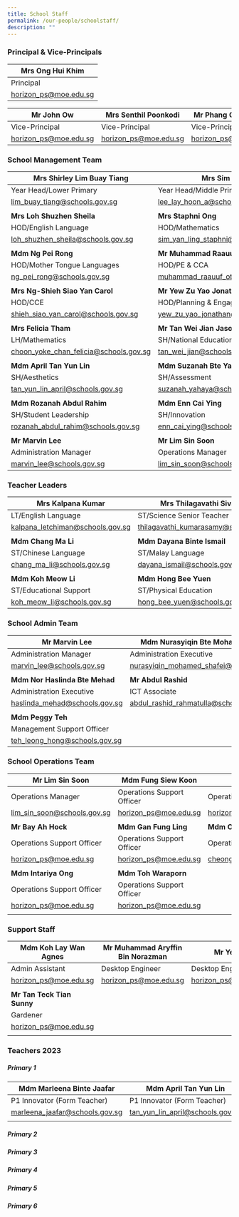 ```yaml
---
title: School Staff
permalink: /our-people/schoolstaff/
description: ""
---
```

### Principal & Vice-Principals


| Mrs Ong Hui Khim | 
| -------- |
| Principal |
| [horizon_ps@moe.edu.sg](mailto:horizon_ps@moe.edu.sg) | 

| Mr John Ow | Mrs Senthil Poonkodi | Mr Phang Chee Kheng |
| -------- | -------- | -------- |
| Vice-Principal | Vice-Principal |Vice-Principal (Admin) |
| [horizon_ps@moe.edu.sg](mailto:horizon_ps@moe.edu.sg) | [horizon_ps@moe.edu.sg](mailto:horizon_ps@moe.edu.sg) |[horizon_ps@moe.edu.sg](mailto:horizon_ps@moe.edu.sg)|

### School Management Team

| Mrs Shirley Lim Buay Tiang | Mrs Sim Lay Hoon | Mr Timothy WangXiang Rong |
| -------- | -------- | -------- |
| Year Head/Lower Primary | Year Head/Middle Primary     | Year Head/Upper Primary    |
| [lim_buay_tiang@schools.gov.sg](mailto:lim_buay_tiang@schools.gov.sg)     | [lee_lay_hoon_a@schools.gov.sg](mailto:lee_lay_hoon_a@schools.gov.sg) | [wang_xiang_rong@schools.gov.sg   ](mailto:wang_xiang_rong@schools.gov.sg)  |
|     |      |     |
| **Mrs Loh Shuzhen Sheila** | **Mrs Staphni Ong** | **Mr Low Zihao Davis** |
| HOD/English Language   | HOD/Mathematics    | HOD/Science    |
| [loh_shuzhen_sheila@schools.gov.sg ](mailto:loh_shuzhen_sheila@schools.gov.sg )   | [sim_yan_ling_staphni@schools.gov.sg  ](mailto:sim_yan_ling_staphni@schools.gov.sg)   | [low_zihao@schools.gov.sg](mailto:low_zihao@schools.gov.sg)   |
|     |    |     |
| **Mdm Ng Pei Rong** | **Mr Muhammad Raauuf Othman** | **Mdm Dayangku Nuurul** |
| HOD/Mother Tongue Languages  | HOD/PE & CCA     | HOD/ICT     |
| [ng_pei_rong@schools.gov.sg](mailto:ng_pei_rong@schools.gov.sg) | [muhammad_raauuf_othman@schools.gov.sg](mailto:muhammad_raauuf_othman@schools.gov.sg)| [dayangku_nuurul_aida_fatima@schools.gov.sg](mailto:dayangku_nuurul_aida_fatima@schools.gov.sg) |
|     |    |     |
| **Mrs Ng-Shieh Siao Yan Carol**  | **Mr Yew Zu Yao Jonathan**    | **Mr Seow Zichao Sigmund**   |
| HOD/CCE    | HOD/Planning & Engagement    | HOD/Innovation    |
| [shieh_siao_yan_carol@schools.gov.sg](mailto:shieh_siao_yan_carol@schools.gov.sg) | [yew_zu_yao_jonathan@schools.gov.sg](mailto:yew_zu_yao_jonathan@schools.gov.sg) | [seow_zichao_sigmund@schools.gov.sg](mailto:seow_zichao_sigmund@schools.gov.sg)|
|     |    |     |
| **Mrs Felicia Tham**    | **Mr Tan Wei Jian Jason**    | **Ms Chen Kaiying**     |
| LH/Mathematics    | SH/National Education & Social Studies     | SH/Student Wellbeing   |
| [choon_yoke_chan_felicia@schools.gov.sg](mailto:choon_yoke_chan_felicia@schools.gov.sg) | [tan_wei_jian@schools.gov.sg](mailto:tan_wei_jian@schools.gov.sg)| [chen_kaiying@schools.gov.sg](mailto:chen_kaiying@schools.gov.sg) |
|     |    |     |
| **Mdm April Tan Yun Lin**   | **Mdm Suzanah Bte Yahaya**    | **Mr Choo Yong Guan**     |
| SH/Aesthetics  | SH/Assessment    | SH/Partnership     |
| [tan_yun_lin_april@schools.gov.sg](mailto:tan_yun_lin_april@schools.gov.sg)| [suzanah_yahaya@schools.gov.sg](mailto:suzanah_yahaya@schools.gov.sg) | [choo_yong_guan@schools.gov.sg](mailto:choo_yong_guan@schools.gov.sg) |
|     |    |     |
| **Mdm Rozanah Abdul Rahim**     | **Mdm Enn Cai Ying**   | **Mr Roy Chua**    |
| SH/Student Leadership   | SH/Innovation    | SH/ICT   |
| [rozanah_abdul_rahim@schools.gov.sg](mailto:rozanah_abdul_rahim@schools.gov.sg)| [enn_cai_ying@schools.gov.sg](mailto:enn_cai_ying@schools.gov.sg)| [chua_chun_hua_a@schools.gov.sg](mailto:chua_chun_hua_a@schools.gov.sg) |
|     |    |     |
| **Mr Marvin Lee**  | **Mr Lim Sin Soon**    | 
|Administration Manager    | Operations Manager    | 
| [marvin_lee@schools.gov.sg](mailto:marvin_lee@schools.gov.sg) | [lim_sin_soon@schools.gov.sg](mailto:lim_sin_soon@schools.gov.sg)|

### Teacher Leaders

| **Mrs Kalpana Kumar** | **Mrs Thilagavathi Sivakumar** | **Mdm Teo Hwee Keng Kelly** |
| -------- | -------- | -------- |
| LT/English Language  | ST/Science Senior Teacher    | ST/Chinese Language   |
| [kalpana_letchiman@schools.gov.sg](mailto:kalpana_letchiman@schools.gov.sg) | [thilagavathi_kumarasamy@schools.gov.sg](mailto:thilagavathi_kumarasamy@schools.gov.sg) | [teo_hwee_keng@schools.gov.sg](mailto:teo_hwee_keng@schools.gov.sg)|
|     |    |     |
| **Mdm Chang Ma Li**| **Mdm Dayana Binte Ismail**| **Mdm Sumathi D/O Krishnasamy**|
| ST/Chinese Language   | ST/Malay Language     | ST/Tamil Language |
| [chang_ma_li@schools.gov.sg](mailto:chang_ma_li@schools.gov.sg) | [dayana_ismail@schools.gov.sg](mailto:dayana_ismail@schools.gov.sg)  | [sumathi_krishnasamy@schools.gov.sg](mailto:sumathi_krishnasamy@schools.gov.sg)    |
|     |    |     |
| **Mdm Koh Meow Li** | **Mdm Hong Bee Yuen**| **Mrs Maurice G O'hara**|
| ST/Educational Support | ST/Physical Education    | ST/CCE    |
|[koh_meow_li@schools.gov.sg](mailto:koh_meow_li@schools.gov.sg)|[hong_bee_yuen@schools.gov.sg](mailto:hong_bee_yuen@schools.gov.sg)|[brenda_joan_perera@schools.gov.sg](mailto:brenda_joan_perera@schools.gov.sg) |

### School Admin Team

| **Mr Marvin Lee** | **Mdm Nurasyiqin Bte Mohamed Shafei** | **Mdm Dorothy Lim** |
| -------- | -------- | -------- |
| Administration Manager   | Administration Executive    | Administration Executive    |
| [marvin_lee@schools.gov.sg](mailto:Marvin_LEE@schools.gov.sg) | [nurasyiqin_mohamed_shafei@schools.gov.sg](mailto:nurasyiqin_mohamed_shafei@schools.gov.sg) | [lim_hwee_leng_a@schools.gov.sg](mailto:lim_hwee_leng_a@schools.gov.sg)|
|     |    |     |
| **Mdm Nor Haslinda Bte Mehad**| **Mr Abdul Rashid**| **Mdm Cheong Kum Hoe Janet**|
| Administration Executive   | ICT Associate     | Management Support Officer |
| [haslinda_mehad@schools.gov.sg](mailto:haslinda_mehad@schools.gov.sg) | [abdul_rashid_rahmatulla@schools.gov.sg](mailto:abdul_rashid_rahmatulla@schools.gov.sg)  | [cheong_kum_hoe_janet@schools.gov.sg](mailto:cheong_kum_hoe_janet@schools.gov.sg)    |
|     |    |     |
| **Mdm Peggy Teh** | 
| Management Support Officer    | 
|[teh_leong_hong@schools.gov.sg](mailto:teh_leong_hong@schools.gov.sg)|

### School Operations Team

| **Mr Lim Sin Soon** | **Mdm Fung Siew Koon** | **Mdm Chua Lian Hoong** |
| -------- | -------- | -------- |
| Operations Manager   | Operations Support Officer    | Operations Support Officer   |
| [lim_sin_soon@schools.gov.sg](mailto:Lim_Sin_Soon@schools.gov.sg) | [horizon_ps@moe.edu.sg](mailto:horizon_ps@moe.edu.sg) | [horizon_ps@moe.edu.sg](mailto:horizon_ps@moe.edu.sg)|
|     |    |     |
| **Mr Bay Ah Hock**| **Mdm Gan Fung Ling**| **Mdm Ow Kum Chee Jennifer**|
| Operations Support Officer   | Operations Support Officer   | Operations Support Officer |
| [horizon_ps@moe.edu.sg](mailto:horizon_ps@moe.edu.sg) | [horizon_ps@moe.edu.sg](mailto:horizon_ps@moe.edu.sg)  | [cheong_kum_hoe_janet@schools.gov.sg](mailto:cheong_kum_hoe_janet@schools.gov.sg)    |
|     |    |     |
| **Mdm Intariya Ong**| **Mdm Toh Waraporn**| |
| Operations Support Officer   | Operations Support Officer   |  |
| [horizon_ps@moe.edu.sg](mailto:horizon_ps@moe.edu.sg) | [horizon_ps@moe.edu.sg](mailto:horizon_ps@moe.edu.sg)  | []()    |
|     |    |     |

### Support Staff

| **Mdm Koh Lay Wan Agnes** | **Mr Muhammad Aryffin Bin Norazman** | **Mr Ye Ting** |
| -------- | -------- | -------- |
| Admin Assistant   | Desktop Engineer    | Desktop Engineer   |
| [horizon_ps@moe.edu.sg](mailto:horizon_ps@moe.edu.sg) | [horizon_ps@moe.edu.sg](mailto:horizon_ps@moe.edu.sg) | [horizon_ps@moe.edu.sg](mailto:horizon_ps@moe.edu.sg)|
|     |    |     |
| **Mr Tan Teck Tian Sunny**| ||
| Gardener   | | |
| [horizon_ps@moe.edu.sg](mailto:horizon_ps@moe.edu.sg) | [](mailto:horizon_ps@moe.edu.sg)  | []()    |
|     |    |     |

### Teachers 2023

##### Primary 1
| **Mdm Marleena Binte Jaafar** | **Mdm April Tan Yun Lin** | **Mdm Chen Zhaochen Cynthia** |
| -------- | -------- | -------- |
| P1 Innovator (Form Teacher)   | P1 Innovator (Form Teacher)    | P1 Thinker (Form Teacher)    |
| [marleena_jaafar@schools.gov.sg](mailto:marleena_jaafar@schools.gov.sg) | [tan_yun_lin_april@schools.gov.sg](mailto:tan_yun_lin_april@schools.gov.sg) | [chen_zhaochen@schools.gov.sg](mailto:chen_zhaochen@schools.gov.sg)|
|     |    |     |

##### Primary 2
##### Primary 3
##### Primary 4
##### Primary 5
##### Primary 6